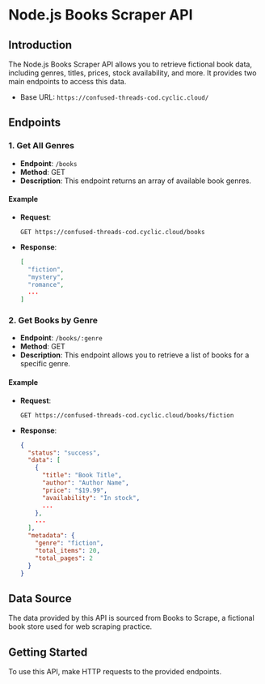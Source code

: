 # Node.js Books Scraper API

## Introduction

The Node.js Books Scraper API allows you to retrieve fictional book data, including genres, titles, prices, stock availability, and more. It provides two main endpoints to access this data.

- Base URL: `https://confused-threads-cod.cyclic.cloud/`

## Endpoints

### 1. Get All Genres

- **Endpoint**: `/books`
- **Method**: GET
- **Description**: This endpoint returns an array of available book genres.

#### Example

- **Request**:
  ```http
  GET https://confused-threads-cod.cyclic.cloud/books
  ```

- **Response**:
  ```json
  [
    "fiction",
    "mystery",
    "romance",
    ...
  ]
  ```

### 2. Get Books by Genre

- **Endpoint**: `/books/:genre`
- **Method**: GET
- **Description**: This endpoint allows you to retrieve a list of books for a specific genre.

#### Example

- **Request**:
  ```http
  GET https://confused-threads-cod.cyclic.cloud/books/fiction
  ```

- **Response**:
  ```json
  {
    "status": "success",
    "data": [
      {
        "title": "Book Title",
        "author": "Author Name",
        "price": "$19.99",
        "availability": "In stock",
        ...
      },
      ...
    ],
    "metadata": {
      "genre": "fiction",
      "total_items": 20,
      "total_pages": 2
    }
  }
  ```
## Data Source

The data provided by this API is sourced from Books to Scrape, a fictional book store used for web scraping practice.

## Getting Started

To use this API, make HTTP requests to the provided endpoints. 
